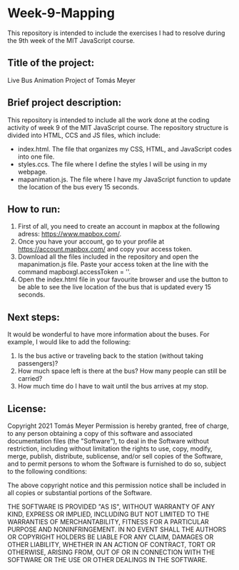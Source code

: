 # Week-9-Mapping

This repository is intended to include the exercises I had to resolve during the 9th week of the MIT JavaScript course.

## Title of the project: 

Live Bus Animation Project of Tomás Meyer

## Brief project description:

This repository is intended to include all the work done at the coding activity of week 9 of the MIT JavaScript course. The repository structure is divided into
HTML, CCS and JS files, which include:

- index.html. The file that organizes my CSS, HTML, and JavaScript codes into one file.
- styles.ccs. The file where I define the styles I will be using in my webpage.
- mapanimation.js. The file where I have my JavaScript function to update the location of the bus every 15 seconds.

## How to run:

1. First of all, you need to create an account in mapbox at the following adress: https://www.mapbox.com/.
2. Once you have your account, go to your profile at https://account.mapbox.com/ and copy your access token.
3. Download all the files included in the repository and open the mapanimation.js file. Paste your access token at the line with the command mapboxgl.accessToken = ''.
4. Open the index.html file in your favourite browser and use the button to be able to see the live location of the bus that is updated every 15 seconds.

## Next steps:

It would be wonderful to have more information about the buses. For example, I would like to add the following:

1. Is the bus active or traveling back to the station (without taking passengers)?
2. How much space left is there at the bus? How many people can still be carried?
3. How much time do I have to wait until the bus arrives at my stop.

## License:

Copyright 2021 Tomás Meyer
Permission is hereby granted, free of charge, to any person obtaining a copy of this software and associated documentation files (the "Software"), to deal in the Software without restriction, including without limitation the rights to use, copy, modify, merge, publish, distribute, sublicense, and/or sell copies of the Software, and to permit persons to whom the Software is furnished to do so, subject to the following conditions:

The above copyright notice and this permission notice shall be included in all copies or substantial portions of the Software.

THE SOFTWARE IS PROVIDED "AS IS", WITHOUT WARRANTY OF ANY KIND, EXPRESS OR IMPLIED, INCLUDING BUT NOT LIMITED TO THE WARRANTIES OF MERCHANTABILITY, FITNESS FOR A PARTICULAR PURPOSE AND NONINFRINGEMENT. IN NO EVENT SHALL THE AUTHORS OR COPYRIGHT HOLDERS BE LIABLE FOR ANY CLAIM, DAMAGES OR OTHER LIABILITY, WHETHER IN AN ACTION OF CONTRACT, TORT OR OTHERWISE, ARISING FROM, OUT OF OR IN CONNECTION WITH THE SOFTWARE OR THE USE OR OTHER DEALINGS IN THE SOFTWARE.
